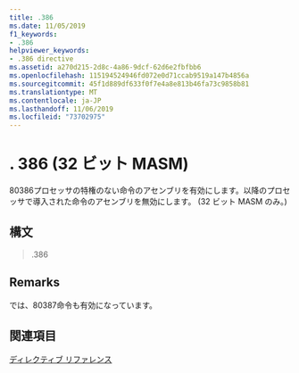 ```yaml
---
title: .386
ms.date: 11/05/2019
f1_keywords:
- .386
helpviewer_keywords:
- .386 directive
ms.assetid: a270d215-2d8c-4a86-9dcf-62d6e2fbfbb6
ms.openlocfilehash: 115194524946fd072e0d71ccab9519a147b4856a
ms.sourcegitcommit: 45f1d889df633f0f7e4a8e813b46fa73c9858b81
ms.translationtype: MT
ms.contentlocale: ja-JP
ms.lasthandoff: 11/06/2019
ms.locfileid: "73702975"
---
```

# <a name="386-32-bit-masm"></a>. 386 (32 ビット MASM)

80386プロセッサの特権のない命令のアセンブリを有効にします。以降のプロセッサで導入された命令のアセンブリを無効にします。 (32 ビット MASM のみ。)

## <a name="syntax"></a>構文

> .386

## <a name="remarks"></a>Remarks

では、80387命令も有効になっています。

## <a name="see-also"></a>関連項目

[ディレクティブ リファレンス](../../assembler/masm/directives-reference.md)<br/>
